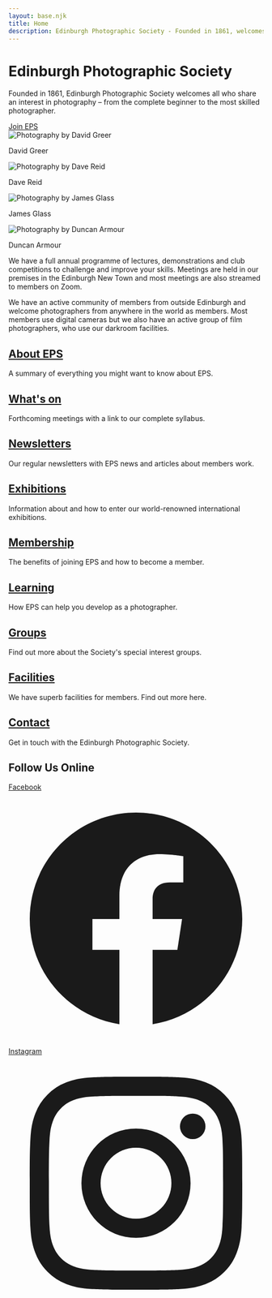 ```yaml
---
layout: base.njk
title: Home
description: Edinburgh Photographic Society - Founded in 1861, welcomes photographers of all levels
---
```


<div class="hero bg-gray-100 py-12 mb-8">
  <div class="container mx-auto px-4">
    <div class="max-w-3xl mx-auto text-center">
      <h1 class="text-4xl font-bold mb-4">Edinburgh Photographic Society</h1>
      <p class="text-xl">Founded in 1861, Edinburgh Photographic Society welcomes all who share an interest in photography – from the complete beginner to the most skilled photographer.</p>
      <div class="mt-6">
        <a href="/membership/" class="btn">Join EPS</a>
      </div>
    </div>
  </div>
</div>

<div class="photo-grid mb-12">
  <div class="photo-card">
    <img src="/assets/images/Fine_Art_Nov_15.jpg" alt="Photography by David Greer" class="w-full h-64 object-cover">
    <div class="p-4 bg-white">
      <p class="font-semibold">David Greer</p>
    </div>
  </div>
  <div class="photo-card">
    <img src="/assets/images/No102.jpeg" alt="Photography by Dave Reid" class="w-full h-64 object-cover">
    <div class="p-4 bg-white">
      <p class="font-semibold">Dave Reid</p>
    </div>
  </div>
  <div class="photo-card">
    <img src="/assets/images/Peter-Stubbs-Church-Hill-Edinburgh-18-Sep-2014-1-by-Doug-Berndt.jpeg" alt="Photography by James Glass" class="w-full h-64 object-cover">
    <div class="p-4 bg-white">
      <p class="font-semibold">James Glass</p>
    </div>
  </div>
  <div class="photo-card">
    <img src="/assets/images/L1_1718_The-Buffalo-Must-Follow-The-Grass-Duncan-Armour-1.jpg.webp" alt="Photography by Duncan Armour" class="w-full h-64 object-cover">
    <div class="p-4 bg-white">
      <p class="font-semibold">Duncan Armour</p>
    </div>
  </div>
</div>

<div class="container mx-auto px-4 mb-12">
  <div class="prose max-w-none">
    <p class="text-lg">We have a full annual programme of lectures, demonstrations and club competitions to challenge and improve your skills. Meetings are held in our premises in the Edinburgh New Town and most meetings are also streamed to members on Zoom.</p>
    <p class="text-lg">We have an active community of members from outside Edinburgh and welcome photographers from anywhere in the world as members. Most members use digital cameras but we also have an active group of film photographers, who use our darkroom facilities.</p>
  </div>
</div>

<div class="grid grid-cols-1 md:grid-cols-2 lg:grid-cols-3 gap-8 mb-12">
  <div class="feature-card">
    <h2><a href="/about/">About EPS</a></h2>
    <p>A summary of everything you might want to know about EPS.</p>
  </div>
  <div class="feature-card">
    <h2><a href="/whats-on/">What's on</a></h2>
    <p>Forthcoming meetings with a link to our complete syllabus.</p>
  </div>
  <div class="feature-card">
    <h2><a href="/newsletters/">Newsletters</a></h2>
    <p>Our regular newsletters with EPS news and articles about members work.</p>
  </div>
  <div class="feature-card">
    <h2><a href="/exhibitions/">Exhibitions</a></h2>
    <p>Information about and how to enter our world-renowned international exhibitions.</p>
  </div>
  <div class="feature-card">
    <h2><a href="/membership/">Membership</a></h2>
    <p>The benefits of joining EPS and how to become a member.</p>
  </div>
  <div class="feature-card">
    <h2><a href="/learning/">Learning</a></h2>
    <p>How EPS can help you develop as a photographer.</p>
  </div>
  <div class="feature-card">
    <h2><a href="/groups/">Groups</a></h2>
    <p>Find out more about the Society's special interest groups.</p>
  </div>
  <div class="feature-card">
    <h2><a href="/facilities/">Facilities</a></h2>
    <p>We have superb facilities for members. Find out more here.</p>
  </div>
  <div class="feature-card">
    <h2><a href="/contact/">Contact</a></h2>
    <p>Get in touch with the Edinburgh Photographic Society.</p>
  </div>
</div>

<div class="bg-gray-100 py-8 mb-12">
  <div class="container mx-auto px-4">
    <div class="text-center">
      <h2 class="text-2xl font-bold mb-6">Follow Us Online</h2>
      <div class="flex justify-center space-x-6">
        <a href="https://www.facebook.com/EdinburghPhotographicSociety/" class="text-blue-800 hover:text-blue-600">
          <span class="sr-only">Facebook</span>
          <svg class="h-8 w-8" fill="currentColor" viewBox="0 0 24 24" aria-hidden="true">
            <path fill-rule="evenodd" d="M22 12c0-5.523-4.477-10-10-10S2 6.477 2 12c0 4.991 3.657 9.128 8.438 9.878v-6.987h-2.54V12h2.54V9.797c0-2.506 1.492-3.89 3.777-3.89 1.094 0 2.238.195 2.238.195v2.46h-1.26c-1.243 0-1.63.771-1.63 1.562V12h2.773l-.443 2.89h-2.33v6.988C18.343 21.128 22 16.991 22 12z" clip-rule="evenodd" />
          </svg>
        </a>
        <a href="https://www.instagram.com/edinburghphotographicsociety/" class="text-blue-800 hover:text-blue-600">
          <span class="sr-only">Instagram</span>
          <svg class="h-8 w-8" fill="currentColor" viewBox="0 0 24 24" aria-hidden="true">
            <path fill-rule="evenodd" d="M12.315 2c2.43 0 2.784.013 3.808.06 1.064.049 1.791.218 2.427.465a4.902 4.902 0 011.772 1.153 4.902 4.902 0 011.153 1.772c.247.636.416 1.363.465 2.427.048 1.067.06 1.407.06 4.123v.08c0 2.643-.012 2.987-.06 4.043-.049 1.064-.218 1.791-.465 2.427a4.902 4.902 0 01-1.153 1.772 4.902 4.902 0 01-1.772 1.153c-.636.247-1.363.416-2.427.465-1.067.048-1.407.06-4.123.06h-.08c-2.643 0-2.987-.012-4.043-.06-1.064-.049-1.791-.218-2.427-.465a4.902 4.902 0 01-1.772-1.153 4.902 4.902 0 01-1.153-1.772c-.247-.636-.416-1.363-.465-2.427-.047-1.024-.06-1.379-.06-3.808v-.63c0-2.43.013-2.784.06-3.808.049-1.064.218-1.791.465-2.427a4.902 4.902 0 011.153-1.772A4.902 4.902 0 015.45 2.525c.636-.247 1.363-.416 2.427-.465C8.901 2.013 9.256 2 11.685 2h.63zm-.081 1.802h-.468c-2.456 0-2.784.011-3.807.058-.975.045-1.504.207-1.857.344-.467.182-.8.398-1.15.748-.35.35-.566.683-.748 1.15-.137.353-.3.882-.344 1.857-.047 1.023-.058 1.351-.058 3.807v.468c0 2.456.011 2.784.058 3.807.045.975.207 1.504.344 1.857.182.466.399.8.748 1.15.35.35.683.566 1.15.748.353.137.882.3 1.857.344 1.054.048 1.37.058 4.041.058h.08c2.597 0 2.917-.01 3.96-.058.976-.045 1.505-.207 1.858-.344.466-.182.8-.398 1.15-.748.35-.35.566-.683.748-1.15.137-.353.3-.882.344-1.857.048-1.055.058-1.37.058-4.041v-.08c0-2.597-.01-2.917-.058-3.96-.045-.976-.207-1.505-.344-1.858a3.097 3.097 0 00-.748-1.15 3.098 3.098 0 00-1.15-.748c-.353-.137-.882-.3-1.857-.344-1.023-.047-1.351-.058-3.807-.058zM12 6.865a5.135 5.135 0 110 10.27 5.135 5.135 0 010-10.27zm0 1.802a3.333 3.333 0 100 6.666 3.333 3.333 0 000-6.666zm5.338-3.205a1.2 1.2 0 110 2.4 1.2 1.2 0 010-2.4z" clip-rule="evenodd" />
          </svg>
        </a>
      </div>
    </div>
  </div>
</div>

